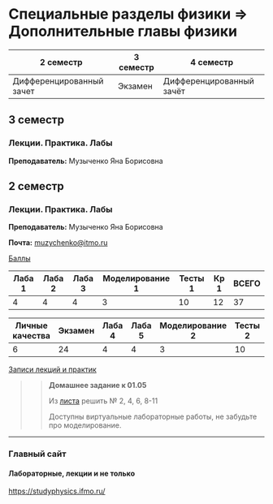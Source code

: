 # Специальные разделы физики => Дополнительные главы физики

|2 семестр|3 семестр|4 семестр|
|---|---|---|
|Дифференцированный зачет|Экзамен|Дифференцированный зачёт|

## 3 семестр
### Лекции. Практика. Лабы

**Преподаватель:** Музыченко Яна Борисовна


## 2 семестр
### Лекции. Практика. Лабы

**Преподаватель:** Музыченко Яна Борисовна

**Почта:** muzychenko@itmo.ru

[Баллы](https://docs.google.com/spreadsheets/d/1lfC_OR4yt5PPZ91Q2tzYvTk3B0_PI5QZAikuykuCde0/edit#gid=0)

|Лаба 1| Лаба 2|Лаба 3| Моделирование 1| Тесты 1 |Кр 1| ВСЕГО | 
|---|---|---|---|---|---|---|
|4|4|4|3|10|12|37|

|Личные качества|Экзамен| Лаба 4|Лаба 5| Моделирование 2| Тесты 2 |Кр 2| ВСЕГО | 
|---|---|---|---|---|---|---|---|
|6|24|4|4|3|10|12|63|

[Записи лекций и практик](https://www.youtube.com/playlist?list=PLj7ewET2KEJxNgVZZOdBfeuhvVgitw8SI)

>> **Домашнее задание к 01.05**
>>
>> Из [листа](../Files/Phys-04-24.pdf) решить № 2, 4, 6, 8-11
>>
>> Доступны виртуальные лабораторные работы, не забудьте про моделирование.



---

### Главный сайт
#### Лабораторные, лекции и не только
https://studyphysics.ifmo.ru/
